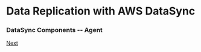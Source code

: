 # Data Replication with AWS DataSync

### DataSync Components -- Agent



[Next](/docs/locations.md)
